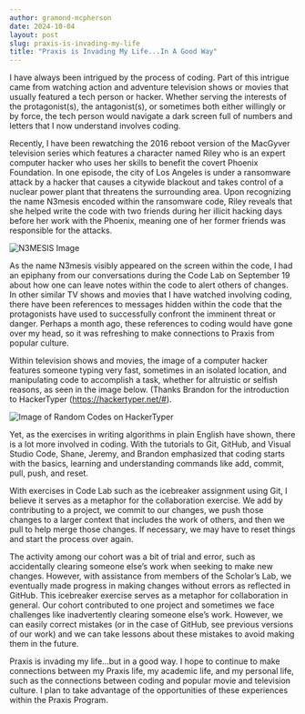 ```yaml
---
author: gramond-mcpherson
date: 2024-10-04
layout: post
slug: praxis-is-invading-my-life
title: "Praxis is Invading My Life...In A Good Way"
---
```

I have always been intrigued by the process of coding. Part of this intrigue came from watching action and adventure television shows or movies that usually featured a tech person or hacker. Whether serving the interests of the protagonist(s), the antagonist(s), or sometimes both either willingly or by force, the tech person would navigate a dark screen full of numbers and letters that I now understand involves coding. 
 
Recently, I have been rewatching the 2016 reboot version of the MacGyver television series which features a character named Riley who is an expert computer hacker who uses her skills to benefit the covert Phoenix Foundation. In one episode, the city of Los Angeles is under a ransomware attack by a hacker that causes a citywide blackout and takes control of a nuclear power plant that threatens the surrounding area. Upon recognizing the name N3mesis encoded within the ransomware code, Riley reveals that she helped write the code with two friends during her illicit hacking days before her work with the Phoenix, meaning one of her former friends was responsible for the attacks. 

![N3MESIS Image](https://github.com/scholarslab/scholarslab.github.io/blob/GMack-Blog-2/assets/post-media/2024-10-04-N3MESIS.jpg)

As the name N3mesis visibly appeared on the screen within the code, I had an epiphany from our conversations during the Code Lab on September 19 about how one can leave notes within the code to alert others of changes. In other similar TV shows and movies that I have watched involving coding, there have been references to messages hidden within the code that the protagonists have used to successfully confront the imminent threat or danger. Perhaps a month ago, these references to coding would have gone over my head, so it was refreshing to make connections to Praxis from popular culture. 
 
Within television shows and movies, the image of a computer hacker features someone typing very fast, sometimes in an isolated location, and manipulating code to accomplish a task, whether for altruistic or selfish reasons, as seen in the image below. (Thanks Brandon for the introduction to HackerTyper (https://hackertyper.net/#).

![Image of Random Codes on HackerTyper](https://github.com/scholarslab/scholarslab.github.io/blob/GMack-Blog-2/assets/post-media/2024-10-04-Hacker-Typer.jpg)
 
Yet, as the exercises in writing algorithms in plain English have shown, there is a lot more involved in coding. With the tutorials to Git, GitHub, and Visual Studio Code, Shane, Jeremy, and Brandon emphasized that coding starts with the basics, learning and understanding commands like add, commit, pull, push, and reset. 
 
With exercises in Code Lab such as the icebreaker assignment using Git, I believe it serves as a metaphor for the collaboration exercise. We add by contributing to a project, we commit to our changes, we push those changes to a larger context that includes the work of others, and then we pull to help merge those changes. If necessary, we may have to reset things and start the process over again. 
 
The activity among our cohort was a bit of trial and error, such as accidentally clearing someone else’s work when seeking to make new changes. However, with assistance from members of the Scholar’s Lab, we eventually made progress in making changes without errors as reflected in GitHub. This icebreaker exercise serves as a metaphor for collaboration in general. Our cohort contributed to one project and sometimes we face challenges like inadvertently clearing someone else’s work. However, we can easily correct mistakes (or in the case of GitHub, see previous versions of our work) and we can take lessons about these mistakes to avoid making them in the future. 
 
Praxis is invading my life…but in a good way. I hope to continue to make connections between my Praxis life, my academic life, and my personal life, such as the connections between coding and popular movie and television culture. I plan to take advantage of the opportunities of these experiences within the Praxis Program.
